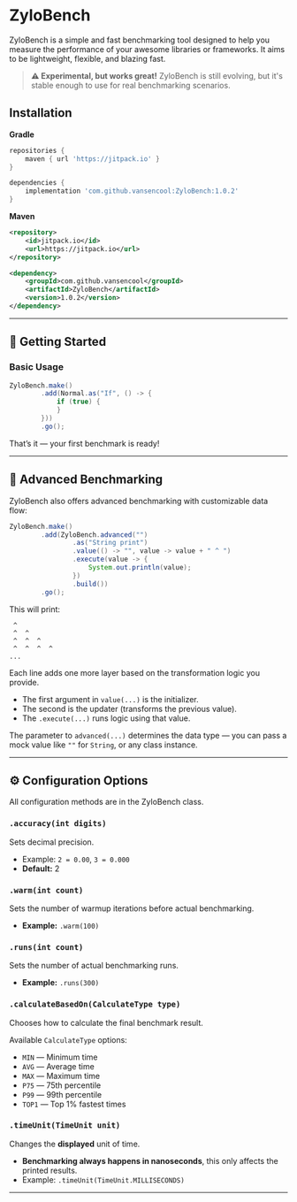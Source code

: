 # ZyloBench

ZyloBench is a simple and fast benchmarking tool designed to help you measure the performance of your awesome libraries or frameworks. It aims to be lightweight, flexible, and blazing fast.

> **⚠ Experimental, but works great!** ZyloBench is still evolving, but it's stable enough to use for real benchmarking scenarios.

## Installation

**Gradle**

```groovy
repositories {
    maven { url 'https://jitpack.io' }
}
```

```groovy
dependencies {
    implementation 'com.github.vansencool:ZyloBench:1.0.2'
}
```

**Maven**

```xml
<repository>
    <id>jitpack.io</id>
    <url>https://jitpack.io</url>
</repository>
```

```xml
<dependency>
    <groupId>com.github.vansencool</groupId>
    <artifactId>ZyloBench</artifactId>
    <version>1.0.2</version>
</dependency>
```

---

## 🚀 Getting Started

### Basic Usage
```java
ZyloBench.make()
        .add(Normal.as("If", () -> {
            if (true) {
            }
        }))
        .go();
```
That’s it — your first benchmark is ready!

---

## 🧠 Advanced Benchmarking
ZyloBench also offers advanced benchmarking with customizable data flow:

```java
ZyloBench.make()
        .add(ZyloBench.advanced("")
                .as("String print")
                .value(() -> "", value -> value + " ^ ")
                .execute(value -> {
                    System.out.println(value);
                })
                .build())
        .go();
```

This will print:
```
 ^
 ^  ^
 ^  ^  ^
 ^  ^  ^  ^
...
```
Each line adds one more layer based on the transformation logic you provide.

- The first argument in `value(...)` is the initializer.
- The second is the updater (transforms the previous value).
- The `.execute(...)` runs logic using that value.

The parameter to `advanced(...)` determines the data type — you can pass a mock value like `""` for `String`, or any class instance.

---

## ⚙ Configuration Options

All configuration methods are in the ZyloBench class.

### `.accuracy(int digits)`
Sets decimal precision.
- Example: `2 = 0.00`, `3 = 0.000`
- **Default:** 2

### `.warm(int count)`
Sets the number of warmup iterations before actual benchmarking.
- **Example:** `.warm(100)`

### `.runs(int count)`
Sets the number of actual benchmarking runs.
- **Example:** `.runs(300)`

### `.calculateBasedOn(CalculateType type)`
Chooses how to calculate the final benchmark result.

Available `CalculateType` options:
- `MIN` — Minimum time
- `AVG` — Average time
- `MAX` — Maximum time
- `P75` — 75th percentile
- `P99` — 99th percentile
- `TOP1` — Top 1% fastest times

### `.timeUnit(TimeUnit unit)`
Changes the **displayed** unit of time.
- **Benchmarking always happens in nanoseconds**, this only affects the printed results.
- Example: `.timeUnit(TimeUnit.MILLISECONDS)`

---
